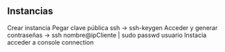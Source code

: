 ## Instancias

Crear instancia
Pegar clave pública ssh → ssh-keygen
Acceder y generar contraseñas → ssh nombre@ipCliente | sudo passwd usuario
Instacia acceder a console connection
